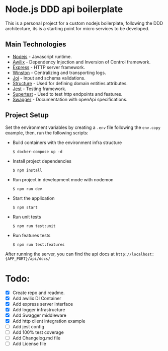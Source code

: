 # Node.js DDD api boilerplate

This is a personal project for a custom nodejs boilerplate, following the DDD architecture,
its is a starting point for micro services to be developed.

## Main Technologies

- [Nodejs](http://nodejs.org) - Javascript runtime.
- [Awilix](https://www.npmjs.com/package/awilix) - Dependency Injection and Inversion of Control framework.
- [Express](https://www.npmjs.com/package/express) - HTTP server framework.
- [Winston](https://www.npmjs.com/package/winston) - Centralizing and transporting logs.
- [Joi](https://www.npmjs.com/package/joi) - Input and schema validations.
- [Structure](https://www.npmjs.com/package/structure) - Used for defining domain entities attributes.
- [Jest](https://www.npmjs.com/package/jest) - Testing framework.
- [Supertest](https://www.npmjs.com/package/supertest) - Used to test http endpoints and features.
- [Swagger](https://swagger.io/) - Documentation with openApi specifications.


## Project Setup
Set the environment variables by creating a `.env` file following the `env.copy` example, then, run the following scripts:

- Build containers with the environment infra structure
  ```shell 
  $ docker-compose up -d 
  ```

- Install project dependencies
  ```shell
  $ npm install
  ```

- Run project in development mode with nodemon
  ```shell
  $ npm run dev
  ```

- Start the application
  ```shell
  $ npm start
  ```

- Run unit tests
  ```shell
  $ npm run test:unit
  ```

- Run features tests
  ```shell
  $ npm run test:features
  ```

After running the server, you can find the api docs at `http://localhost:{APP_PORT}/api/docs/`


# Todo: 
- [x] Create repo and readme.
- [x] Add awilix DI Container
- [x] Add express server interface
- [x] Add logger infrastructure
- [x] Add Swagger middleware
- [x] Add http client integration example
- [ ] Add jest config
- [ ] Add 100% test coverage
- [ ] Add Changelog.md file
- [ ] Add License file